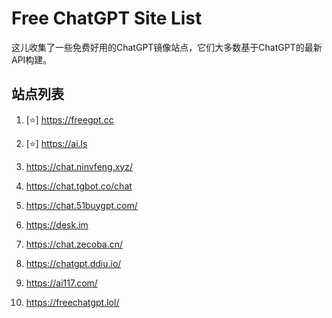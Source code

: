 # Free ChatGPT Site List

这儿收集了一些免费好用的ChatGPT镜像站点，它们大多数基于ChatGPT的最新API构建。

## 站点列表

1. [⭐] https://freegpt.cc 

2. [⭐] https://ai.ls

3. https://chat.ninvfeng.xyz/

4. https://chat.tgbot.co/chat

5. https://chat.51buygpt.com/

6. https://desk.im

7. https://chat.zecoba.cn/

8. https://chatgpt.ddiu.io/

9. https://ai117.com/

10. https://freechatgpt.lol/




